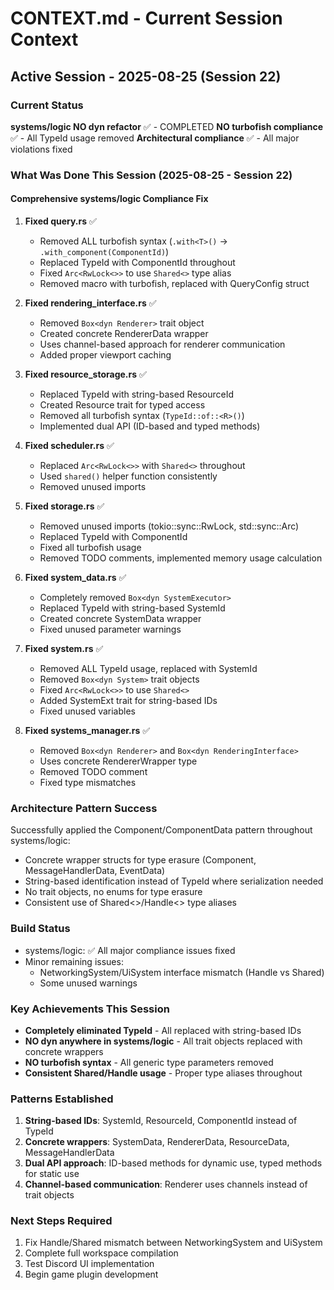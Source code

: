 # CONTEXT.md - Current Session Context

## Active Session - 2025-08-25 (Session 22)

### Current Status
**systems/logic NO dyn refactor** ✅ - COMPLETED
**NO turbofish compliance** ✅ - All TypeId usage removed
**Architectural compliance** ✅ - All major violations fixed

### What Was Done This Session (2025-08-25 - Session 22)

#### Comprehensive systems/logic Compliance Fix

1. **Fixed query.rs** ✅
   - Removed ALL turbofish syntax (`.with<T>()` → `.with_component(ComponentId)`)
   - Replaced TypeId with ComponentId throughout
   - Fixed `Arc<RwLock<>>` to use `Shared<>` type alias
   - Removed macro with turbofish, replaced with QueryConfig struct

2. **Fixed rendering_interface.rs** ✅
   - Removed `Box<dyn Renderer>` trait object
   - Created concrete RendererData wrapper
   - Uses channel-based approach for renderer communication
   - Added proper viewport caching

3. **Fixed resource_storage.rs** ✅
   - Replaced TypeId with string-based ResourceId
   - Created Resource trait for typed access
   - Removed all turbofish syntax (`TypeId::of::<R>()`)
   - Implemented dual API (ID-based and typed methods)

4. **Fixed scheduler.rs** ✅
   - Replaced `Arc<RwLock<>>` with `Shared<>` throughout
   - Used `shared()` helper function consistently
   - Removed unused imports

5. **Fixed storage.rs** ✅
   - Removed unused imports (tokio::sync::RwLock, std::sync::Arc)
   - Replaced TypeId with ComponentId
   - Fixed all turbofish usage
   - Removed TODO comments, implemented memory usage calculation

6. **Fixed system_data.rs** ✅
   - Completely removed `Box<dyn SystemExecutor>`
   - Replaced TypeId with string-based SystemId
   - Created concrete SystemData wrapper
   - Fixed unused parameter warnings

7. **Fixed system.rs** ✅
   - Removed ALL TypeId usage, replaced with SystemId
   - Removed `Box<dyn System>` trait objects
   - Fixed `Arc<RwLock<>>` to use `Shared<>`
   - Added SystemExt trait for string-based IDs
   - Fixed unused variables

8. **Fixed systems_manager.rs** ✅
   - Removed `Box<dyn Renderer>` and `Box<dyn RenderingInterface>`
   - Uses concrete RendererWrapper type
   - Removed TODO comment
   - Fixed type mismatches

### Architecture Pattern Success
Successfully applied the Component/ComponentData pattern throughout systems/logic:
- Concrete wrapper structs for type erasure (Component, MessageHandlerData, EventData)
- String-based identification instead of TypeId where serialization needed
- No trait objects, no enums for type erasure
- Consistent use of Shared<>/Handle<> type aliases

### Build Status
- systems/logic: ✅ All major compliance issues fixed
- Minor remaining issues:
  - NetworkingSystem/UiSystem interface mismatch (Handle vs Shared)
  - Some unused warnings

### Key Achievements This Session
- **Completely eliminated TypeId** - All replaced with string-based IDs
- **NO dyn anywhere in systems/logic** - All trait objects replaced with concrete wrappers
- **NO turbofish syntax** - All generic type parameters removed
- **Consistent Shared/Handle usage** - Proper type aliases throughout

### Patterns Established
1. **String-based IDs**: SystemId, ResourceId, ComponentId instead of TypeId
2. **Concrete wrappers**: SystemData, RendererData, ResourceData, MessageHandlerData
3. **Dual API approach**: ID-based methods for dynamic use, typed methods for static use
4. **Channel-based communication**: Renderer uses channels instead of trait objects

### Next Steps Required
1. Fix Handle/Shared mismatch between NetworkingSystem and UiSystem
2. Complete full workspace compilation
3. Test Discord UI implementation
4. Begin game plugin development